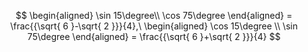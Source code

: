$$
\begin{aligned}
\sin 15\degree\\
\cos 75\degree
\end{aligned} = \frac{{\sqrt{ 6 }-\sqrt{ 2 }}}{4},\ \begin{aligned}
\cos 15\degree \\
\sin 75\degree
\end{aligned} = \frac{{\sqrt{ 6 }+\sqrt{ 2 }}}{4}
$$